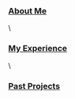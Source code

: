 ### [About Me](https://camizqu.github.io/about)
\
### [My Experience](https://camizqu.github.io/experience)
\
### [Past Projects](https://camizqu.github.io/portfolio)